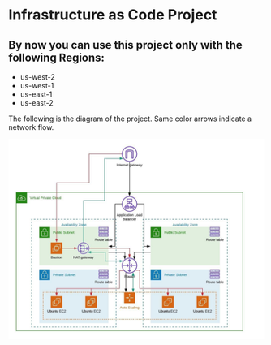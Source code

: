 # Infrastructure as Code Project

## By now you can use this project only with the following Regions:

* us-west-2
* us-west-1
* us-east-1
* us-east-2

The following is the diagram of the project.
Same color arrows indicate a network flow.


![Infrastructure diagram](/images/iac-diagram.jpeg)


